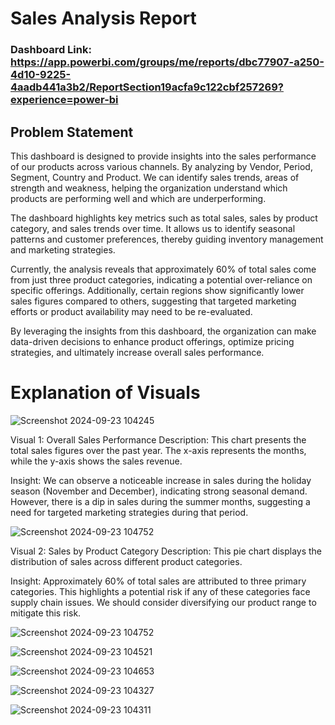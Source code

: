 # Sales Analysis Report

### Dashboard Link: https://app.powerbi.com/groups/me/reports/dbc77907-a250-4d10-9225-4aadb441a3b2/ReportSection19acfa9c122cbf257269?experience=power-bi

## Problem Statement

This dashboard is designed to provide insights into the sales performance of our products across various channels. By analyzing by Vendor, Period, Segment, Country and Product. We can identify sales trends, areas of strength and weakness, helping the organization understand which products are performing well and which are underperforming.

The dashboard highlights key metrics such as total sales, sales by product category, and sales trends over time. It allows us to identify seasonal patterns and customer preferences, thereby guiding inventory management and marketing strategies.

Currently, the analysis reveals that approximately 60% of total sales come from just three product categories, indicating a potential over-reliance on specific offerings. Additionally, certain regions show significantly lower sales figures compared to others, suggesting that targeted marketing efforts or product availability may need to be re-evaluated.

By leveraging the insights from this dashboard, the organization can make data-driven decisions to enhance product offerings, optimize pricing strategies, and ultimately increase overall sales performance.

# Explanation of Visuals

![Screenshot 2024-09-23 104245](https://github.com/user-attachments/assets/f9c32a43-4e5d-4caa-b4e3-1060082ba45f)

Visual 1: Overall Sales Performance
Description: This chart presents the total sales figures over the past year. The x-axis represents the months, while the y-axis shows the sales revenue.

Insight: We can observe a noticeable increase in sales during the holiday season (November and December), indicating strong seasonal demand. However, there is a dip in sales during the summer months, suggesting a need for targeted marketing strategies during that period.

![Screenshot 2024-09-23 104752](https://github.com/user-attachments/assets/c3628bd3-3ff8-48bb-b33b-774a49078eda)

Visual 2: Sales by Product Category
Description: This pie chart displays the distribution of sales across different product categories.

Insight: Approximately 60% of total sales are attributed to three primary categories. This highlights a potential risk if any of these categories face supply chain issues. We should consider diversifying our product range to mitigate this risk.

![Screenshot 2024-09-23 104752](https://github.com/user-attachments/assets/a10e76f0-c90f-40f9-8196-5c2e617241e6)

![Screenshot 2024-09-23 104521](https://github.com/user-attachments/assets/8c8dcd1f-6684-456b-9b31-12fb55969e0b)

![Screenshot 2024-09-23 104653](https://github.com/user-attachments/assets/3513ffb7-a299-4081-9c84-76160af0b5b8)

![Screenshot 2024-09-23 104327](https://github.com/user-attachments/assets/69272b06-aa03-45f7-ada7-518d894577d3)

![Screenshot 2024-09-23 104311](https://github.com/user-attachments/assets/138184f2-17a2-4497-a57d-18778c352507)

